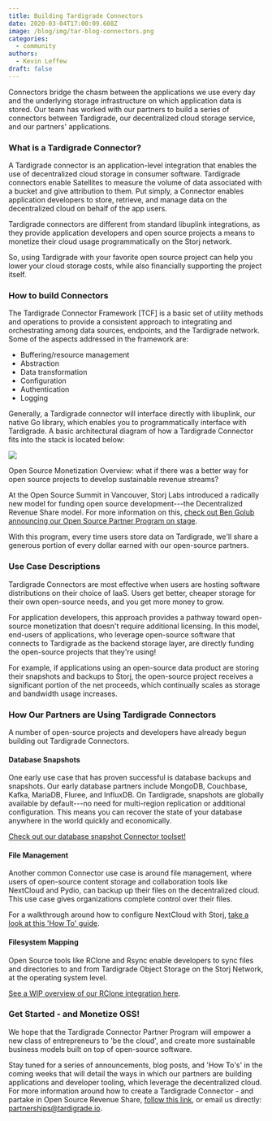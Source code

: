 ```yaml
---
title: Building Tardigrade Connectors
date: 2020-03-04T17:00:09.608Z
image: /blog/img/tar-blog-connectors.png
categories:
  - community
authors:
  - Kevin Leffew
draft: false
---
```

Connectors bridge the chasm between the applications we use every day and the underlying storage infrastructure on which application data is stored. Our team has worked with our partners to build a series of connectors between Tardigrade, our decentralized cloud storage service, and our partners' applications.

### What is a Tardigrade Connector?

A Tardigrade connector is an application-level integration that enables the use of decentralized cloud storage in consumer software. Tardigrade connectors enable Satellites to measure the volume of data associated with a bucket and give attribution to them. Put simply, a Connector enables application developers to store, retrieve, and manage data on the decentralized cloud on behalf of the app users.

Tardigrade connectors are different from standard libuplink integrations, as they provide application developers and open source projects a means to monetize their cloud usage programmatically on the Storj network.

So, using Tardigrade with your favorite open source project can help you lower your cloud storage costs, while also financially supporting the project itself.

### How to build Connectors 

The Tardigrade Connector Framework \[TCF] is a basic set of utility methods and operations to provide a consistent approach to integrating and orchestrating among data sources, endpoints, and the Tardigrade network. Some of the aspects addressed in the framework are:

* Buffering/resource management
* Abstraction
* Data transformation
* Configuration
* Authentication
* Logging

Generally, a Tardigrade connector will interface directly with libuplink, our native Go library, which enables you to programmatically interface with Tardigrade. A basic architectural diagram of how a Tardigrade Connector fits into the stack is located below:

![](/blog/img/tar-blog-connectors-framework.png)

Open Source Monetization Overview: what if there was a better way for open source projects to develop sustainable revenue streams?

At the Open Source Summit in Vancouver, Storj Labs introduced a radically new model for funding open source development---the Decentralized Revenue Share model. For more information on this, [check out Ben Golub announcing our Open Source Partner Program on stage](https://storj.io/blog/2018/08/enabling-economic-empowerment-for-open-source-companies-via-the-storj-network/).

With this program, every time users store data on Tardigrade, we'll share a generous portion of every dollar earned with our open-source partners.

### Use Case Descriptions

Tardigrade Connectors are most effective when users are hosting software distributions on their choice of IaaS. Users get better, cheaper storage for their own open-source needs, and you get more money to grow.

For application developers, this approach provides a pathway toward open-source monetization that doesn't require additional licensing. In this model, end-users of applications, who leverage open-source software that connects to Tardigrade as the backend storage layer, are directly funding the open-source projects that they're using!

For example, if applications using an open-source data product are storing their snapshots and backups to Storj, the open-source project receives a significant portion of the net proceeds, which continually scales as storage and bandwidth usage increases.

### How Our Partners are Using Tardigrade Connectors

A number of open-source projects and developers have already begun building out Tardigrade Connectors.

#### Database Snapshots

One early use case that has proven successful is database backups and snapshots. Our early database partners include MongoDB, Couchbase, Kafka, MariaDB, Fluree, and InfluxDB. On Tardigrade, snapshots are globally available by default---no need for multi-region replication or additional configuration. This means you can recover the state of your database anywhere in the world quickly and economically.

[Check out our database snapshot Connector toolset!](https://documentation.tardigrade.io/how-tos/backup)

#### File Management

Another common Connector use case is around file management, where users of open-source content storage and collaboration tools like NextCloud and Pydio, can backup up their files on the decentralized cloud. This use case gives organizations complete control over their files.

For a walkthrough around how to configure NextCloud with Storj, [take a look at this 'How To' guide](https://documentation.tardigrade.io/how-tos/set-up-tardigrade-with-nextcloud-primary-storage).

#### Filesystem Mapping

Open Source tools like RClone and Rsync enable developers to sync files and directories to and from Tardigrade Object Storage on the Storj Network, at the operating system level.

[See a WIP overview of our RClone integration here](https://documentation.tardigrade.io/v/staging/how-tos/sync-file-system-to-tardigrade-missing).

### Get Started - and Monetize OSS!

We hope that the Tardigrade Connector Partner Program will empower a new class of entrepreneurs to 'be the cloud', and create more sustainable business models built on top of open-source software.

Stay tuned for a series of announcements, blog posts, and 'How To's' in the coming weeks that will detail the ways in which our partners are building applications and developer tooling, which leverage the decentralized cloud.\
For more information around how to create a Tardigrade Connector - and partake in Open Source Revenue Share, [follow this link](https://tardigrade.io/partner/), or email us directly: [partnerships@tardigrade.io](mailto:partnerships@tardigrade.io).